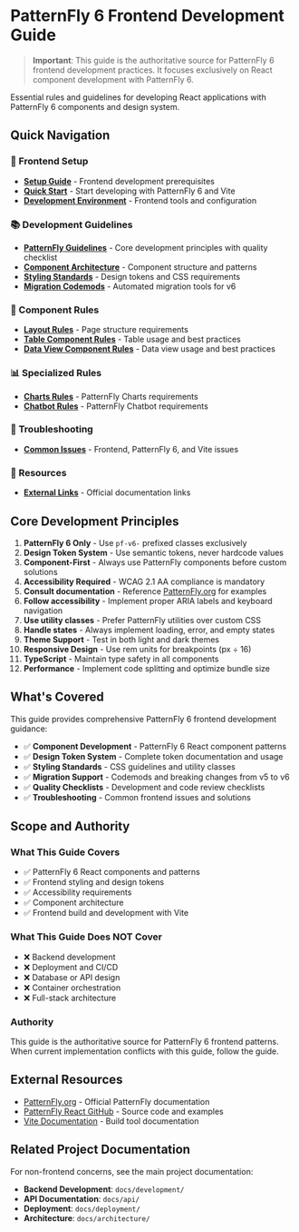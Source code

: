 # PatternFly 6 Frontend Development Guide

> **Important**: This guide is the authoritative source for PatternFly 6 frontend development practices. It focuses exclusively on React component development with PatternFly 6.

Essential rules and guidelines for developing React applications with PatternFly 6 components and design system.

## Quick Navigation

### 🚀 Frontend Setup
- [**Setup Guide**](./setup/README.md) - Frontend development prerequisites
- [**Quick Start**](./setup/quick-start.md) - Start developing with PatternFly 6 and Vite
- [**Development Environment**](./setup/development-environment.md) - Frontend tools and configuration

### 📚 Development Guidelines
- [**PatternFly Guidelines**](./guidelines/README.md) - Core development principles with quality checklist
- [**Component Architecture**](./guidelines/component-architecture.md) - Component structure and patterns
- [**Styling Standards**](./guidelines/styling-standards.md) - Design tokens and CSS requirements
- [**Migration Codemods**](./guidelines/migration-codemods.md) - Automated migration tools for v6

### 🧩 Component Rules
- [**Layout Rules**](./components/layout/README.md) - Page structure requirements
- [**Table Component Rules**](./components/data-display/table.md) - Table usage and best practices
- [**Data View Component Rules**](./components/data-display/README.md) - Data view usage and best practices

### 📊 Specialized Rules
- [**Charts Rules**](./charts/README.md) - PatternFly Charts requirements
- [**Chatbot Rules**](./chatbot/README.md) - PatternFly Chatbot requirements

### 🔧 Troubleshooting
- [**Common Issues**](./troubleshooting/common-issues.md) - Frontend, PatternFly 6, and Vite issues

### 📖 Resources
- [**External Links**](./resources/external-links.md) - Official documentation links

## Core Development Principles

1. **PatternFly 6 Only** - Use `pf-v6-` prefixed classes exclusively
2. **Design Token System** - Use semantic tokens, never hardcode values
3. **Component-First** - Always use PatternFly components before custom solutions
4. **Accessibility Required** - WCAG 2.1 AA compliance is mandatory
5. **Consult documentation** - Reference [PatternFly.org](https://www.patternfly.org/) for examples
6. **Follow accessibility** - Implement proper ARIA labels and keyboard navigation
7. **Use utility classes** - Prefer PatternFly utilities over custom CSS
8. **Handle states** - Always implement loading, error, and empty states
9. **Theme Support** - Test in both light and dark themes
10. **Responsive Design** - Use rem units for breakpoints (px ÷ 16)
11. **TypeScript** - Maintain type safety in all components
12. **Performance** - Implement code splitting and optimize bundle size

## What's Covered

This guide provides comprehensive PatternFly 6 frontend development guidance:
- ✅ **Component Development** - PatternFly 6 React component patterns
- ✅ **Design Token System** - Complete token documentation and usage
- ✅ **Styling Standards** - CSS guidelines and utility classes
- ✅ **Migration Support** - Codemods and breaking changes from v5 to v6
- ✅ **Quality Checklists** - Development and code review checklists
- ✅ **Troubleshooting** - Common frontend issues and solutions

## Scope and Authority

### What This Guide Covers
- ✅ PatternFly 6 React components and patterns
- ✅ Frontend styling and design tokens
- ✅ Accessibility requirements
- ✅ Component architecture
- ✅ Frontend build and development with Vite

### What This Guide Does NOT Cover
- ❌ Backend development
- ❌ Deployment and CI/CD
- ❌ Database or API design
- ❌ Container orchestration
- ❌ Full-stack architecture

### Authority
This guide is the authoritative source for PatternFly 6 frontend patterns. When current implementation conflicts with this guide, follow the guide.

## External Resources

- [PatternFly.org](https://www.patternfly.org/) - Official PatternFly documentation
- [PatternFly React GitHub](https://github.com/patternfly/patternfly-react) - Source code and examples
- [Vite Documentation](https://vitejs.dev/) - Build tool documentation

## Related Project Documentation

For non-frontend concerns, see the main project documentation:
- **Backend Development**: `docs/development/`
- **API Documentation**: `docs/api/`
- **Deployment**: `docs/deployment/`
- **Architecture**: `docs/architecture/`